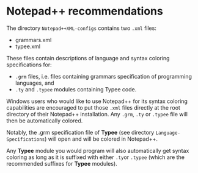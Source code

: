 #  Notepad++ recommendations

The directory `Notepad++XML-configs` contains two `.xml` files:
- grammars.xml
- typee.xml

These files contain descriptions of language and syntax coloring specifications 
for:
- `.grm` files, i.e. files containing grammars specification of programming 
languages, and
- `.ty` and `.typee` modules containing Typee code.

Windows users who would like to use Notepad++ for its syntax coloring 
capabilities are encouraged to put those `.xml` files directly at the 
root directory of their Notepad++ installation. Any `.grm`, `.ty` or 
`.typee` file will then be automatically colored.

Notably, the .grm specification file of __Typee__ (see directory 
`Language-Specifications`) will open and will be colored in Notepad++.

Any __Typee__ module you would program will also automatically get syntax 
coloring as long as it is suffixed with either `.ty`or `.typee` (which are
the recommended suffixes for __Typee__ modules).
